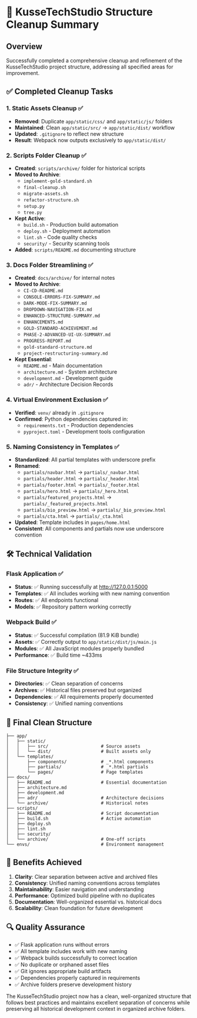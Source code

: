 # 🧹 KusseTechStudio Structure Cleanup Summary

## Overview

Successfully completed a comprehensive cleanup and refinement of the KusseTechStudio project structure, addressing all specified areas for improvement.

## ✅ Completed Cleanup Tasks

### 1. Static Assets Cleanup ✅

- **Removed**: Duplicate `app/static/css/` and `app/static/js/` folders
- **Maintained**: Clean `app/static/src/` → `app/static/dist/` workflow
- **Updated**: `.gitignore` to reflect new structure
- **Result**: Webpack now outputs exclusively to `app/static/dist/`

### 2. Scripts Folder Cleanup ✅

- **Created**: `scripts/archive/` folder for historical scripts
- **Moved to Archive**:
  - `implement-gold-standard.sh`
  - `final-cleanup.sh`
  - `migrate-assets.sh`
  - `refactor-structure.sh`
  - `setup.py`
  - `tree.py`
- **Kept Active**:
  - `build.sh` - Production build automation
  - `deploy.sh` - Deployment automation
  - `lint.sh` - Code quality checks
  - `security/` - Security scanning tools
- **Added**: `scripts/README.md` documenting structure

### 3. Docs Folder Streamlining ✅

- **Created**: `docs/archive/` for internal notes
- **Moved to Archive**:
  - `CI-CD-README.md`
  - `CONSOLE-ERRORS-FIX-SUMMARY.md`
  - `DARK-MODE-FIX-SUMMARY.md`
  - `DROPDOWN-NAVIGATION-FIX.md`
  - `ENHANCED-STRUCTURE-SUMMARY.md`
  - `ENHANCEMENTS.md`
  - `GOLD-STANDARD-ACHIEVEMENT.md`
  - `PHASE-2-ADVANCED-UI-UX-SUMMARY.md`
  - `PROGRESS-REPORT.md`
  - `gold-standard-structure.md`
  - `project-restructuring-summary.md`
- **Kept Essential**:
  - `README.md` - Main documentation
  - `architecture.md` - System architecture
  - `development.md` - Development guide
  - `adr/` - Architecture Decision Records

### 4. Virtual Environment Exclusion ✅

- **Verified**: `venv/` already in `.gitignore`
- **Confirmed**: Python dependencies captured in:
  - `requirements.txt` - Production dependencies
  - `pyproject.toml` - Development tools configuration

### 5. Naming Consistency in Templates ✅

- **Standardized**: All partial templates with underscore prefix
- **Renamed**:
  - `partials/navbar.html` → `partials/_navbar.html`
  - `partials/header.html` → `partials/_header.html`
  - `partials/footer.html` → `partials/_footer.html`
  - `partials/hero.html` → `partials/_hero.html`
  - `partials/featured_projects.html` → `partials/_featured_projects.html`
  - `partials/bio_preview.html` → `partials/_bio_preview.html`
  - `partials/cta.html` → `partials/_cta.html`
- **Updated**: Template includes in `pages/home.html`
- **Consistent**: All components and partials now use underscore convention

## 🛠️ Technical Validation

### Flask Application ✅

- **Status**: ✅ Running successfully at http://127.0.0.1:5000
- **Templates**: ✅ All includes working with new naming convention
- **Routes**: ✅ All endpoints functional
- **Models**: ✅ Repository pattern working correctly

### Webpack Build ✅

- **Status**: ✅ Successful compilation (81.9 KiB bundle)
- **Assets**: ✅ Correctly output to `app/static/dist/js/main.js`
- **Modules**: ✅ All JavaScript modules properly bundled
- **Performance**: ✅ Build time ~433ms

### File Structure Integrity ✅

- **Directories**: ✅ Clean separation of concerns
- **Archives**: ✅ Historical files preserved but organized
- **Dependencies**: ✅ All requirements properly documented
- **Consistency**: ✅ Unified naming conventions

## 📁 Final Clean Structure

```
├── app/
│   ├── static/
│   │   ├── src/                    # Source assets
│   │   └── dist/                   # Built assets only
│   └── templates/
│       ├── components/             # _*.html components
│       ├── partials/               # _*.html partials
│       └── pages/                  # Page templates
├── docs/
│   ├── README.md                   # Essential documentation
│   ├── architecture.md
│   ├── development.md
│   ├── adr/                        # Architecture decisions
│   └── archive/                    # Historical notes
├── scripts/
│   ├── README.md                   # Script documentation
│   ├── build.sh                    # Active automation
│   ├── deploy.sh
│   ├── lint.sh
│   ├── security/
│   └── archive/                    # One-off scripts
└── envs/                           # Environment management
```

## 🎯 Benefits Achieved

1. **Clarity**: Clear separation between active and archived files
2. **Consistency**: Unified naming conventions across templates
3. **Maintainability**: Easier navigation and understanding
4. **Performance**: Optimized build pipeline with no duplicates
5. **Documentation**: Well-organized essential vs. historical docs
6. **Scalability**: Clean foundation for future development

## 🔍 Quality Assurance

- ✅ Flask application runs without errors
- ✅ All template includes work with new naming
- ✅ Webpack builds successfully to correct location
- ✅ No duplicate or orphaned asset files
- ✅ Git ignores appropriate build artifacts
- ✅ Dependencies properly captured in requirements
- ✅ Archive folders preserve development history

The KusseTechStudio project now has a clean, well-organized structure that follows best practices and maintains excellent separation of concerns while preserving all historical development context in organized archive folders.

